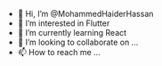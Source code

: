 - 👋 Hi, I’m @MohammedHaiderHassan
- 👀 I’m interested in Flutter
- 🌱 I’m currently learning React
- 💞️ I’m looking to collaborate on ...
- 📫 How to reach me ...

<!---
MohammedHaiderHassan/MohammedHaiderHassan is a ✨ special ✨ repository because its `README.md` (this file) appears on your GitHub profile.
You can click the Preview link to take a look at your changes.
--->

